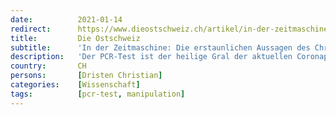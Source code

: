 ```yaml
---
date:          2021-01-14
redirect:      https://www.dieostschweiz.ch/artikel/in-der-zeitmaschine-die-erstaunlichen-aussagen-des-christian-drosten-NYKlKYl
title:         Die Ostschweiz
subtitle:      'In der Zeitmaschine: Die erstaunlichen Aussagen des Christian Drosten'
description:   'Der PCR-Test ist der heilige Gral der aktuellen Coronapolitik. Von ihm werden die Fallzahlen abgeleitet, die danach für den Reproduktionswert sorgen und jede Massnahme rechtfertigen. Eine Zeitreise zeigt, dass selbst die Vordenker dieser Massnahmen einst den PCR-Test stark hinterfragten.'
country:       CH
persons:       [Dristen Christian]
categories:    [Wissenschaft]
tags:          [pcr-test, manipulation]
---
```

